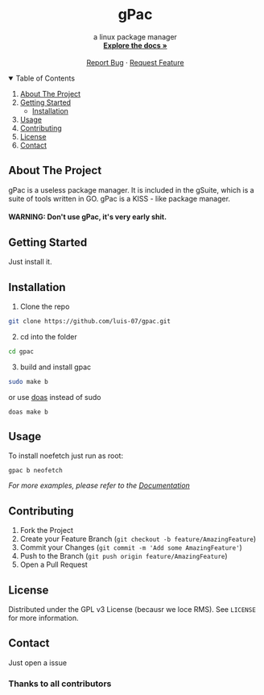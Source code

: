 


<br />
<p align="center">

  <h1 align="center">gPac</h1>

  <p align="center">
    a linux package manager
    <br />
    <a href="https://github.com/luis-07/gpac/wiki"><strong>Explore the docs »</strong></a>
    <br />
    <br />
    <a href="https://github.com/luis-07/gpac/issues">Report Bug</a>
    ·
    <a href="https://github.com/luis-07/gpac/issues">Request Feature</a>
  </p>
</p>



<!-- TABLE OF CONTENTS -->
<details open="open">
  <summary>Table of Contents</summary>
  <ol>
    <li>
      <a href="#about-the-project">About The Project</a>
      <ul>
      </ul>
    </li>
    <li>
      <a href="#getting-started">Getting Started</a>
      <ul>
      <li><a href="#installation">Installation</a></li>
      </ul>
    </li>
    <li><a href="#usage">Usage</a></li>
    <li><a href="#contributing">Contributing</a></li>
    <li><a href="#license">License</a></li>
    <li><a href="#contact">Contact</a></li>
  </ol>
</details>



<!-- ABOUT THE PROJECT -->
## About The Project
gPac is a useless package manager. 
It is included in the gSuite, which is a suite of tools written in GO.
gPac is a KISS - like package manager. 
#### WARNING: Don't use gPac, it's very early shit.



<!-- GETTING STARTED -->
## Getting Started

Just install it.


## Installation
1. Clone the repo
```sh
git clone https://github.com/luis-07/gpac.git
```
2. cd into the folder
```sh
cd gpac
```
3. build and install gpac
```sh
sudo make b
```
or use [doas](https://github.com/slicer69/doas) instead of sudo 
```
doas make b
```


<!-- USAGE EXAMPLES -->
## Usage

To install noefetch just run as root:
```
gpac b neofetch
```
_For more examples, please refer to the [Documentation](https://github.com/luis-07/gpac/wiki)_




<!-- CONTRIBUTING -->
## Contributing

1. Fork the Project
2. Create your Feature Branch (`git checkout -b feature/AmazingFeature`)
3. Commit your Changes (`git commit -m 'Add some AmazingFeature'`)
4. Push to the Branch (`git push origin feature/AmazingFeature`)
5. Open a Pull Request



<!-- LICENSE -->
## License

Distributed under the GPL v3 License (becausr we loce RMS). See `LICENSE` for more information.



<!-- CONTACT -->
## Contact

Just open a issue
### Thanks to all contributors
